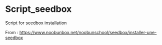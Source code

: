 # Script_seedbox
Script for seedbox installation

From : https://www.noobunbox.net/noobunschool/seedbox/installer-une-seedbox
